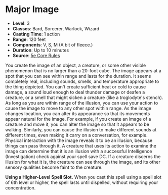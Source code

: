 # Major Image

- **Level**: 3
- **Classes**: Bard, Sorcerer, Warlock, Wizard
- **Casting Time**: 1 action
- **Range**: 120 feet
- **Components**: V, S, M (A bit of fleece.)
- **Duration**: Up to 10 minutes
- **Source**: [5e Core Rules](http://dnd.wizards.com/articles/features/systems-reference-document-srd)

You create the image of an object, a creature, or some other visible phenomenon that is no larger than a 20-foot cube. The image appears at a spot that you can see within range and lasts for the duration. It seems completely real, including sounds, smells, and temperature appropriate to the thing depicted. You can't create sufficient heat or cold to cause damage, a sound loud enough to deal thunder damage or deafen a creature, or a smell that might sicken a creature (like a troglodyte's stench). As long as you are within range of the illusion, you can use your action to cause the image to move to any other spot within range. As the image changes location, you can alter its appearance so that its movements appear natural for the image. For example, if you create an image of a creature and move it, you can alter the image so that it appears to be walking. Similarly, you can cause the illusion to make different sounds at different times, even making it carry on a conversation, for example. Physical interaction with the image reveals it to be an illusion, because things can pass through it. A creature that uses its action to examine the image can determine that it is an illusion with a successful Intelligence (Investigation) check against your spell save DC. If a creature discerns the illusion for what it is, the creature can see through the image, and its other sensory qualities become faint to the creature.

**Using a Higher-Level Spell Slot.** When you cast this spell using a spell slot of 6th level or higher, the spell lasts until dispelled, without requiring your concentration.
